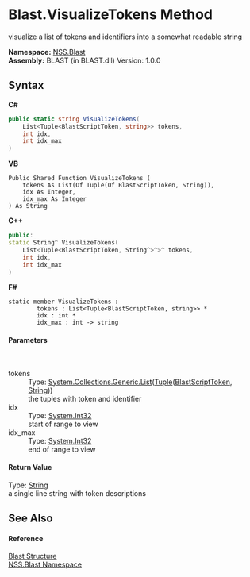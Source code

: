 # Blast.VisualizeTokens Method 
 

visualize a list of tokens and identifiers into a somewhat readable string

**Namespace:**&nbsp;<a href="88b55311-4a89-0894-e27a-e157e443c7f7">NSS.Blast</a><br />**Assembly:**&nbsp;BLAST (in BLAST.dll) Version: 1.0.0

## Syntax

**C#**<br />
``` C#
public static string VisualizeTokens(
	List<Tuple<BlastScriptToken, string>> tokens,
	int idx,
	int idx_max
)
```

**VB**<br />
``` VB
Public Shared Function VisualizeTokens ( 
	tokens As List(Of Tuple(Of BlastScriptToken, String)),
	idx As Integer,
	idx_max As Integer
) As String
```

**C++**<br />
``` C++
public:
static String^ VisualizeTokens(
	List<Tuple<BlastScriptToken, String^>^>^ tokens, 
	int idx, 
	int idx_max
)
```

**F#**<br />
``` F#
static member VisualizeTokens : 
        tokens : List<Tuple<BlastScriptToken, string>> * 
        idx : int * 
        idx_max : int -> string 

```


#### Parameters
&nbsp;<dl><dt>tokens</dt><dd>Type: <a href="https://docs.microsoft.com/dotnet/api/system.collections.generic.list-1" target="_blank" rel="noopener noreferrer">System.Collections.Generic.List</a>(<a href="https://docs.microsoft.com/dotnet/api/system.tuple-2" target="_blank" rel="noopener noreferrer">Tuple</a>(<a href="62d1b49d-7dce-3574-fe4a-2a823f309f3c">BlastScriptToken</a>, <a href="https://docs.microsoft.com/dotnet/api/system.string" target="_blank" rel="noopener noreferrer">String</a>))<br />the tuples with token and identifier</dd><dt>idx</dt><dd>Type: <a href="https://docs.microsoft.com/dotnet/api/system.int32" target="_blank" rel="noopener noreferrer">System.Int32</a><br />start of range to view</dd><dt>idx_max</dt><dd>Type: <a href="https://docs.microsoft.com/dotnet/api/system.int32" target="_blank" rel="noopener noreferrer">System.Int32</a><br />end of range to view</dd></dl>

#### Return Value
Type: <a href="https://docs.microsoft.com/dotnet/api/system.string" target="_blank" rel="noopener noreferrer">String</a><br />a single line string with token descriptions

## See Also


#### Reference
<a href="efe93ce5-baaf-ed42-b038-35b4ff074233">Blast Structure</a><br /><a href="88b55311-4a89-0894-e27a-e157e443c7f7">NSS.Blast Namespace</a><br />